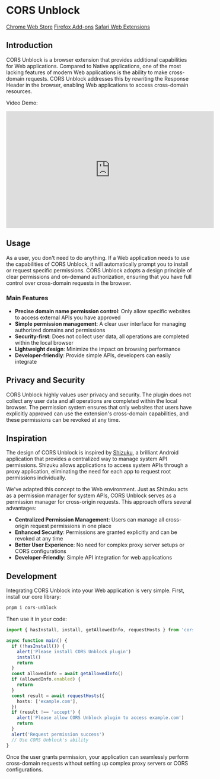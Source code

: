 # CORS Unblock

[Chrome Web Store](https://chromewebstore.google.com/detail/odkadbffomicljkjfepnggiibcjmkogc) [Firefox Add-ons](https://addons.mozilla.org/zh-CN/firefox/addon/cors-unblock2/) [Safari Web Extensions](https://apps.apple.com/cn/app/cors-unblock/id6744779652)

## Introduction

CORS Unblock is a browser extension that provides additional capabilities for Web applications. Compared to Native applications, one of the most lacking features of modern Web applications is the ability to make cross-domain requests. CORS Unblock addresses this by rewriting the Response Header in the browser, enabling Web applications to access cross-domain resources.

Video Demo:

<iframe width="560" height="315" src="https://www.youtube.com/embed/nR2TB5njRiE?si=zoE3IrxvEGdqIjql" title="YouTube video player" frameborder="0" allow="accelerometer; autoplay; clipboard-write; encrypted-media; gyroscope; picture-in-picture; web-share" referrerpolicy="strict-origin-when-cross-origin" allowfullscreen></iframe>

## Usage

As a user, you don't need to do anything. If a Web application needs to use the capabilities of CORS Unblock, it will automatically prompt you to install or request specific permissions. CORS Unblock adopts a design principle of clear permissions and on-demand authorization, ensuring that you have full control over cross-domain requests in the browser.

### Main Features

- **Precise domain name permission control**: Only allow specific websites to access external APIs you have approved
- **Simple permission management**: A clear user interface for managing authorized domains and permissions
- **Security-first**: Does not collect user data, all operations are completed within the local browser
- **Lightweight design**: Minimize the impact on browsing performance
- **Developer-friendly**: Provide simple APIs, developers can easily integrate

## Privacy and Security

CORS Unblock highly values user privacy and security. The plugin does not collect any user data and all operations are completed within the local browser. The permission system ensures that only websites that users have explicitly approved can use the extension's cross-domain capabilities, and these permissions can be revoked at any time.

## Inspiration

The design of CORS Unblock is inspired by [Shizuku](https://github.com/RikkaApps/Shizuku), a brilliant Android application that provides a centralized way to manage system API permissions. Shizuku allows applications to access system APIs through a proxy application, eliminating the need for each app to request root permissions individually.

We've adapted this concept to the Web environment. Just as Shizuku acts as a permission manager for system APIs, CORS Unblock serves as a permission manager for cross-origin requests. This approach offers several advantages:

- **Centralized Permission Management**: Users can manage all cross-origin request permissions in one place
- **Enhanced Security**: Permissions are granted explicitly and can be revoked at any time
- **Better User Experience**: No need for complex proxy server setups or CORS configurations
- **Developer-Friendly**: Simple API integration for web applications

## Development

Integrating CORS Unblock into your Web application is very simple. First, install our core library:

```bash
pnpm i cors-unblock
```

Then use it in your code:

```ts
import { hasInstall, install, getAllowedInfo, requestHosts } from 'cors-unblock'

async function main() {
  if (!hasInstall()) {
    alert('Please install CORS Unblock plugin')
    install()
    return
  }
  const allowedInfo = await getAllowedInfo()
  if (allowedInfo.enabled) {
    return
  }
  const result = await requestHosts({
    hosts: ['example.com'],
  })
  if (result !== 'accept') {
    alert('Please allow CORS Unblock plugin to access example.com')
    return
  }
  alert('Request permission success')
  // Use CORS Unblock's ability
}
```

Once the user grants permission, your application can seamlessly perform cross-domain requests without setting up complex proxy servers or CORS configurations.
